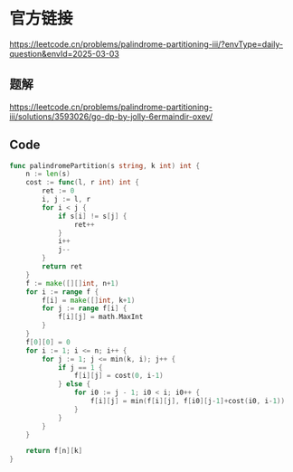 # 官方链接

https://leetcode.cn/problems/palindrome-partitioning-iii/?envType=daily-question&envId=2025-03-03



## 题解

https://leetcode.cn/problems/palindrome-partitioning-iii/solutions/3593026/go-dp-by-jolly-6ermaindir-oxev/



## Code

```go
func palindromePartition(s string, k int) int {
    n := len(s)
    cost := func(l, r int) int {
        ret := 0
        i, j := l, r
        for i < j {
            if s[i] != s[j] {
                ret++
            }
            i++
            j--
        }
        return ret
    }
    f := make([][]int, n+1)
    for i := range f {
        f[i] = make([]int, k+1)
        for j := range f[i] {
            f[i][j] = math.MaxInt
        }
    }
    f[0][0] = 0
    for i := 1; i <= n; i++ {
        for j := 1; j <= min(k, i); j++ {
            if j == 1 {
                f[i][j] = cost(0, i-1)
            } else {
                for i0 := j - 1; i0 < i; i0++ {
                    f[i][j] = min(f[i][j], f[i0][j-1]+cost(i0, i-1))
                }
            }
        }
    }

    return f[n][k]
}

```

